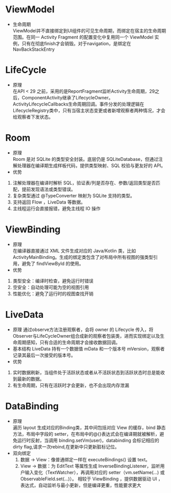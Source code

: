 # ViewModel
- 生命周期  
    ViewModel并不直接绑定到UI组件的可见生命周期，而绑定在宿主的生命周期范围。在同一 Activity Fragment 的配置变化中复用同一个 ViewModel 实例，只有在彻底finish才会销毁。对于navigation，是绑定在NavBackStackEntry

# LifeCycle   
- 原理   
    在API < 29 之前，采用的是ReportFragment监听Activity生命周期，29之后，ComponentActivity继承了LifecycleOwner。ActivityLifecycleCallbacks生命周期回调。事件分发的处理逻辑在LifecycleRegistry类中，只有当宿主状态变更或者新增观察者两种情况，才会给观察者下发状态。  

# Room    
- 原理  
Room 是对 SQLite 的类型安全封装。底层仍是 SQLiteDatabase，但通过注解处理器在编译期生成样板代码，提供类型映射、SQL 校验与更友好的 API。   
- 优势  
1. 注解处理器在编译时解析 SQL，验证表/列是否存在、参数/返回类型是否匹配，提前发现语法或类型错误。  
2. 复杂类型通过 @TypeConverter 映射为 SQLite 支持的类型。  
3. 支持返回 Flow ，LiveData 等数据。
4. 主线程运行会直接报错，避免主线程 IO 操作

# ViewBinding    
- 原理  
    在编译器直接通过 XML 文件生成对应的 Java/Kotlin 类，比如ActivityMainBinding。生成的绑定类包含了对布局中所有视图的强类型引用，避免了 findViewById 的使用。
- 优势  
1.  类型安全：编译时检查，避免运行时错误
2.  空安全：自动处理可能为空的视图引用
3. 性能优化：避免了运行时的视图查找开销 
    
# LiveData  
- 原理
    通过observe方法注册观察者，会将 owner 的 Lifecycle 传入，将Observer与LifeCycleOwner组合成新的观察者包装类，进而实现绑定以及生命周期感知，只有合适的生命周期才会接收数据回调。
- 基本结构 
LiveData 持有一个数据值 mData 和一个版本号 mVersion，观察者记录其最后一次接受的版本号。
- 优势  
1. 实时数据刷新，当组件处于活跃状态或者从不活跃状态到活跃状态时总是能收到最新的数据。
2. 有生命周期，只有在活跃时才会更新，也不会出现内存泄漏

# DataBinding
- 原理  
  遍历 layout 生成对应的Binding类，其中间包括对应 View 的缓存，bind 静态方法，布局中字段的 setter，在布局中的@{}表达式会在编译期就被解析，避免运行时反射，当调用 binding.setVm(user)，databinding 会标记相应的 dirty flag,请求一次rebind,在更新中只更新脏标记位。
- 双向绑定   
    1. 数据 -> View：像普通绑定一样在 executeBindings() 设置 text。
    2. View -> 数据：为 EditText 等属性生成 InverseBindingListener，监听用户输入变化（TextWatcher），再调用对应的 setter（vm.setName(...) 或 ObservableField.set(...)）。
相较于 ViewBinding ，提供数据驱动 UI ，表达式，自动监听与最小更新，但是编译更重，性能要求更大
